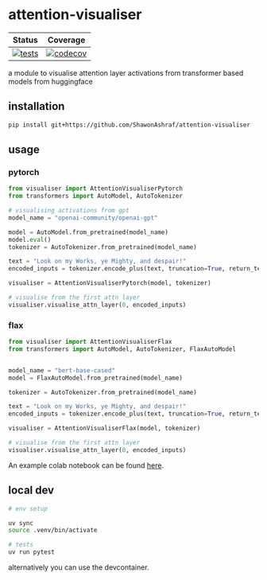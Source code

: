 # attention-visualiser

| Status | Coverage |
|--------|----------|
| [![tests](https://github.com/ShawonAshraf/attention-visualiser/actions/workflows/tests.yml/badge.svg)](https://github.com/ShawonAshraf/attention-visualiser/actions/workflows/tests.yml) | [![codecov](https://codecov.io/github/ShawonAshraf/attention-visualiser/graph/badge.svg?token=UqcZYGp3Rj)](https://codecov.io/github/ShawonAshraf/attention-visualiser) |


a module to visualise attention layer activations from transformer based models from huggingface

## installation

```bash
pip install git+https://github.com/ShawonAshraf/attention-visualiser
```

## usage

### pytorch
```python
from visualiser import AttentionVisualiserPytorch
from transformers import AutoModel, AutoTokenizer

# visualising activations from gpt
model_name = "openai-community/openai-gpt"

model = AutoModel.from_pretrained(model_name)
model.eval()
tokenizer = AutoTokenizer.from_pretrained(model_name)

text = "Look on my Works, ye Mighty, and despair!"
encoded_inputs = tokenizer.encode_plus(text, truncation=True, return_tensors="pt")

visualiser = AttentionVisualiserPytorch(model, tokenizer)

# visualise from the first attn layer
visualiser.visualise_attn_layer(0, encoded_inputs)

```

### flax

```python
from visualiser import AttentionVisualiserFlax
from transformers import AutoModel, AutoTokenizer, FlaxAutoModel


model_name = "bert-base-cased"
model = FlaxAutoModel.from_pretrained(model_name)

tokenizer = AutoTokenizer.from_pretrained(model_name)

text = "Look on my Works, ye Mighty, and despair!"
encoded_inputs = tokenizer.encode_plus(text, truncation=True, return_tensors="jax")

visualiser = AttentionVisualiserFlax(model, tokenizer)

# visualise from the first attn layer
visualiser.visualise_attn_layer(0, encoded_inputs)
```

An example colab notebook can be found [here](https://colab.research.google.com/drive/1N5uuRPcM90CPtEPnTaeWcA9PNKzzZaK-?usp=sharing).


## local dev

```bash
# env setup

uv sync
source .venv/bin/activate

# tests
uv run pytest
```

alternatively you can use the devcontainer.
